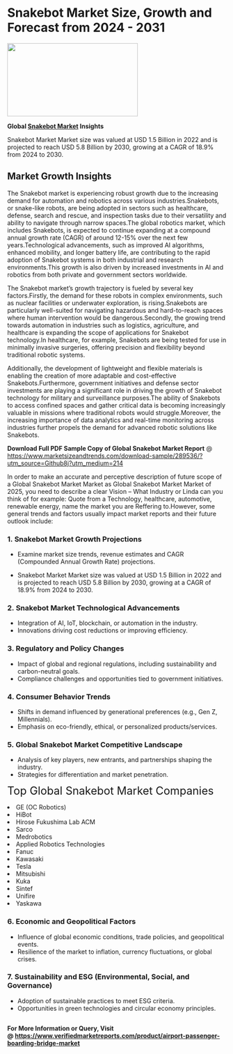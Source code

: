 <H1>Snakebot Market Size, Growth and Forecast from 2024 - 2031</H1><img class="aligncenter size-medium wp-image-584254" src="https://thirdeyenews.in/wp-content/uploads/2024/09/Global-Market-Research-300x168.jpeg" alt="" width="300" height="168" /><p><strong>Global&nbsp;<a href="https://www.marketsizeandtrends.com/download-sample/289536/?utm_source=Github8j?utm_medium=214">Snakebot Market</a> Insights</strong></p><p>Snakebot Market Market size was valued at USD 1.5 Billion in 2022 and is projected to reach USD 5.8 Billion by 2030, growing at a CAGR of 18.9% from 2024 to 2030.</p><p><h2>Market Growth Insights</h2> <p>The Snakebot market is experiencing robust growth due to the increasing demand for automation and robotics across various industries.Snakebots, or snake-like robots, are being adopted in sectors such as healthcare, defense, search and rescue, and inspection tasks due to their versatility and ability to navigate through narrow spaces.The global robotics market, which includes Snakebots, is expected to continue expanding at a compound annual growth rate (CAGR) of around 12-15% over the next few years.Technological advancements, such as improved AI algorithms, enhanced mobility, and longer battery life, are contributing to the rapid adoption of Snakebot systems in both industrial and research environments.This growth is also driven by increased investments in AI and robotics from both private and government sectors worldwide.</p> <p>The Snakebot market’s growth trajectory is fueled by several key factors.Firstly, the demand for these robots in complex environments, such as nuclear facilities or underwater exploration, is rising.Snakebots are particularly well-suited for navigating hazardous and hard-to-reach spaces where human intervention would be dangerous.Secondly, the growing trend towards automation in industries such as logistics, agriculture, and healthcare is expanding the scope of applications for Snakebot technology.In healthcare, for example, Snakebots are being tested for use in minimally invasive surgeries, offering precision and flexibility beyond traditional robotic systems.</p> <p>Additionally, the development of lightweight and flexible materials is enabling the creation of more adaptable and cost-effective Snakebots.Furthermore, government initiatives and defense sector investments are playing a significant role in driving the growth of Snakebot technology for military and surveillance purposes.The ability of Snakebots to access confined spaces and gather critical data is becoming increasingly valuable in missions where traditional robots would struggle.Moreover, the increasing importance of data analytics and real-time monitoring across industries further propels the demand for advanced robotic solutions like Snakebots.</p> <p><span class=""><strong>Download Full PDF Sample Copy of Global Snakebot Market Report</strong> @ <a href="https://www.marketsizeandtrends.com/download-sample/289536/?utm_source=Github8j?utm_medium=214" target="_blank">https://www.marketsizeandtrends.com/download-sample/289536/?utm_source=Github8j?utm_medium=214</a></span></p><p>In order to make an accurate and perceptive description of future scope of a Global&nbsp;Snakebot Market Market as Global&nbsp;Snakebot Market Market of 2025, you need to describe a clear Vision &ndash; What Industry or Linda can you think of for example: Quote from a Technology, healthcare, automotive, renewable energy, name the market you are Reffering to.However, some general trends and factors usually impact market reports and their future outlook include:</p><h3>1.&nbsp;<strong>Snakebot Market Growth Projections</strong></h3><ul><li>Examine market size trends, revenue estimates and CAGR (Compounded Annual Growth Rate) projections.</li><li><p>Snakebot Market Market size was valued at USD 1.5 Billion in 2022 and is projected to reach USD 5.8 Billion by 2030, growing at a CAGR of 18.9% from 2024 to 2030.</p></li></ul><h3>2.&nbsp;<strong>Snakebot Market Technological Advancements</strong></h3><ul><li>Integration of AI, IoT, blockchain, or automation in the industry.</li><li>Innovations driving cost reductions or improving efficiency.</li></ul><h3>3.&nbsp;<strong>Regulatory and Policy Changes</strong></h3><ul><li>Impact of global and regional regulations, including sustainability and carbon-neutral goals.</li><li>Compliance challenges and opportunities tied to government initiatives.</li></ul><h3>4.&nbsp;<strong>Consumer Behavior Trends</strong></h3><ul><li>Shifts in demand influenced by generational preferences (e.g., Gen Z, Millennials).</li><li>Emphasis on eco-friendly, ethical, or personalized products/services.</li></ul><h3>5.&nbsp;<strong>Global Snakebot Market Competitive Landscape</strong></h3><ul><li>Analysis of key players, new entrants, and partnerships shaping the industry.</li><li>Strategies for differentiation and market penetration.</li></ul><p data-pm-slice="1 1 []"><span style="color: inherit; font-family: inherit; font-size: 25px;">Top Global Snakebot Market Companies</span></p><div class="" data-test-id=""><p><li>GE (OC Robotics)</li><li> HiBot</li><li> Hirose Fukushima Lab ACM</li><li> Sarco</li><li> Medrobotics</li><li> Applied Robotics Technologies</li><li> Fanuc</li><li> Kawasaki</li><li> Tesla</li><li> Mitsubishi</li><li> Kuka</li><li> Sintef</li><li> Unifire</li><li> Yaskawa</li></p></div><h3>6.&nbsp;<strong>Economic and Geopolitical Factors</strong></h3><ul><li>Influence of global economic conditions, trade policies, and geopolitical events.</li><li>Resilience of the market to inflation, currency fluctuations, or global crises.</li></ul><h3>7.&nbsp;<strong>Sustainability and ESG (Environmental, Social, and Governance)</strong></h3><ul><li>Adoption of sustainable practices to meet ESG criteria.</li><li>Opportunities in green technologies and circular economy principles.</li></ul><h2><strong style="font-size: 14px;">For More Information or Query, Visit @&nbsp;</strong><a style="background-color: #ffffff; font-size: 14px;" href="https://www.marketsizeandtrends.com/report/snakebot-market/" target="_blank">https://www.verifiedmarketreports.com/product/airport-passenger-boarding-bridge-market</a></h2>